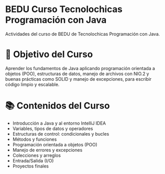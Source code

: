# BEDU Curso Tecnolochicas Programación con Java
Actividades del curso de BEDU de Tecnolochicas Programación con Java.

# 🎯 Objetivo del Curso
Aprender los fundamentos de Java aplicando programación orientada a objetos (POO), estructuras de datos, manejo de archivos con NIO.2 y buenas prácticas como SOLID y manejo de excepciones, para escribir código limpio y escalable.

# 📚 Contenidos del Curso
- Introducción a Java y al entorno IntelliJ IDEA
- Variables, tipos de datos y operadores
- Estructuras de control: condicionales y bucles
- Métodos y funciones
- Programación orientada a objetos (POO)
- Manejo de errores y excepciones
- Colecciones y arreglos
- Entrada/Salida (I/O)
- Proyectos finales
